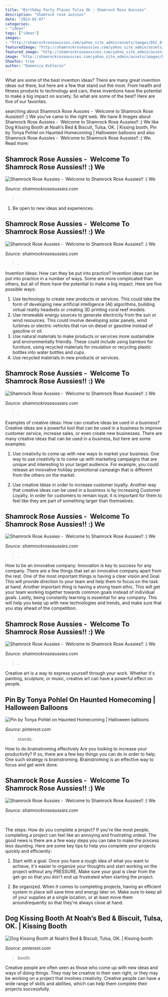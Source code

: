 ```yaml
---
title: "Birthday Party Places Tulsa Ok : Shamrock Rose Aussies"
description: "Shamrock rose aussies"
date: "2023-02-07"
categories:
- "ideas"
tags: ["ideas"]
images:
- "http://shamrockroseaussies.com/yahoo_site_admin/assets/images/DSC_0164.167210444_std.JPG"
featuredImage: "http://shamrockroseaussies.com/yahoo_site_admin/assets/images/DSC_0706.10500600_std.jpg"
featured_image: "http://shamrockroseaussies.com/yahoo_site_admin/assets/images/DSC_0706.10500600_std.jpg"
image: "http://shamrockroseaussies.com/yahoo_site_admin/assets/images/DSC_0795.124232659_std.JPG"
ShowToc: true
author: "Domenica Kshlerin"
---
```



What are some of the best invention ideas?
There are many great invention ideas out there, but here are a few that stand out the most. From health and fitness products to technology and cars, these inventions have the potential to make a big impact on society. So what are some of the best? Here are five of our favorites.

	

		
searching about Shamrock Rose Aussies - ﻿﻿﻿ Welcome to Shamrock Rose Aussies!! :) We you've came to the right web. We have 8 Images about Shamrock Rose Aussies - ﻿﻿﻿ Welcome to Shamrock Rose Aussies!! :) We like Dog Kissing Booth at Noah’s Bed &amp; Biscuit, Tulsa, OK. | Kissing booth, Pin by Tonya Pohlel on Haunted Homecoming | Halloween balloons and also Shamrock Rose Aussies - ﻿﻿﻿ Welcome to Shamrock Rose Aussies!! :) We. Read more:
		
    
## Shamrock Rose Aussies - ﻿﻿﻿ Welcome To Shamrock Rose Aussies!! :) We

<img loading=lazy src="http://shamrockroseaussies.com/yahoo_site_admin/assets/images/DSC_0164.167210444_std.JPG" onerror="this.onerror=null;this.src='https://tse4.mm.bing.net/th?id=OIP.Vh8ftt7QJI6KYVOq9ehRywHaE-&amp;pid=15.1';" alt="Shamrock Rose Aussies - ﻿﻿﻿ Welcome to Shamrock Rose Aussies!! :) We">

_Source: shamrockroseaussies.com_

>. 

	

1. Be open to new ideas and experiences.

    
## Shamrock Rose Aussies - ﻿﻿﻿ Welcome To Shamrock Rose Aussies!! :) We

<img loading=lazy src="http://shamrockroseaussies.com/yahoo_site_admin/assets/images/DSC_0131.262172613_std.JPG" onerror="this.onerror=null;this.src='https://tse2.mm.bing.net/th?id=OIP.FA26ASpfj6MQy1hfWiuc9wHaE-&amp;pid=15.1';" alt="Shamrock Rose Aussies - ﻿﻿﻿ Welcome to Shamrock Rose Aussies!! :) We">

_Source: shamrockroseaussies.com_

>. 

	

Invention Ideas: How can they be put into practice?
Invention ideas can be put into practice in a number of ways. Some are more complicated than others, but all of them have the potential to make a big impact. Here are five possible ways: 
1. Use technology to create new products or services. This could take the form of developing new artificial intelligence (AI) algorithms, building virtual reality headsets or creating 3D printing coral reef models.
2. Use renewable energy sources to generate electricity from the sun or wind resources. This could involve developing solar panels, wind turbines or electric vehicles that run on diesel or gasoline instead of gasoline or oil. 
3. Use natural materials to make products or services more sustainable and environmentally friendly. These could include using bamboo for furniture, using recycled materials for insulation or recycling plastic bottles into water bottles and cups. 
4. Use recycled materials in new products or services.

    
## Shamrock Rose Aussies - ﻿﻿﻿ Welcome To Shamrock Rose Aussies!! :) We

<img loading=lazy src="http://shamrockroseaussies.com/yahoo_site_admin/assets/images/DSC_0795.124232659_std.JPG" onerror="this.onerror=null;this.src='https://tse1.mm.bing.net/th?id=OIP.uNGK2SLKxvFz2D7N60oTtwHaEU&amp;pid=15.1';" alt="Shamrock Rose Aussies - ﻿﻿﻿ Welcome to Shamrock Rose Aussies!! :) We">

_Source: shamrockroseaussies.com_

>. 

	

Examples of creative ideas: How can creative ideas be used in a business?
Creative ideas are a powerful tool that can be used in a business to improve customer service, increase sales, or even create new businesses. There are many creative ideas that can be used in a business, but here are some examples:
1. Use creativity to come up with new ways to market your business. One way to use creativity is to come up with marketing campaigns that are unique and interesting to your target audience. For example, you could release an innovative holiday promotional campaign that is different from the others on the market.

2. Use creative Ideas in order to increase customer loyalty. Another way that creative ideas can be used in a business is by increasing Customer Loyalty. In order for customers to remain loyal, it is important for them to feel like they are part of something larger than themselves.

    
## Shamrock Rose Aussies - ﻿﻿﻿ Welcome To Shamrock Rose Aussies!! :) We

<img loading=lazy src="http://shamrockroseaussies.com/yahoo_site_admin/assets/images/DSC_0706.10500600_std.jpg" onerror="this.onerror=null;this.src='https://tse4.mm.bing.net/th?id=OIP.slt3TyRyUT-GfjzNJikhbAHaGK&amp;pid=15.1';" alt="Shamrock Rose Aussies - ﻿﻿﻿ Welcome to Shamrock Rose Aussies!! :) We">

_Source: shamrockroseaussies.com_

>. 

	

How to be an innovative company:
Innovation is key to success for any company. There are a few things that set an innovative company apart from the rest. One of the most important things is having a clear vision and Goal. This will provide direction to your team and help them to focus on the task at hand. Another important thing is having a strong team ethic. This will get your team working together towards common goals instead of individual goals. Lastly, being constantly learning is essential for any company. This will help you keep up with new technologies and trends, and make sure that you stay ahead of the competition.

    
## Shamrock Rose Aussies - ﻿﻿﻿ Welcome To Shamrock Rose Aussies!! :) We

<img loading=lazy src="http://shamrockroseaussies.com/yahoo_site_admin/assets/images/DSC_0117.262170820_std.JPG" onerror="this.onerror=null;this.src='https://tse3.mm.bing.net/th?id=OIP.KZ-JkgxRUBLkEoUbWBnizQHaGK&amp;pid=15.1';" alt="Shamrock Rose Aussies - ﻿﻿﻿ Welcome to Shamrock Rose Aussies!! :) We">

_Source: shamrockroseaussies.com_

>. 

	

Creative art is a way to express yourself through your work. Whether it's painting, sculpture, or music, creative art can have a powerful effect on people.

    
## Pin By Tonya Pohlel On Haunted Homecoming | Halloween Balloons

<img loading=lazy src="https://i.pinimg.com/originals/a2/56/c0/a256c013f075e2f040aaeed7fc4e89a4.jpg" onerror="this.onerror=null;this.src='https://tse3.mm.bing.net/th?id=OIP.qHU2CZrSZlWlWmzYVQ_SiAHaJ4&amp;pid=15.1';" alt="Pin by Tonya Pohlel on Haunted Homecoming | Halloween balloons">

_Source: pinterest.com_

>stands. 

	

How to do brainstroming effectively
Are you looking to increase your productivity? If so, there are a few key things you can do in order to help. One such strategy is brainstroming. Brainstroming is an effective way to focus and get work done.

    
## Shamrock Rose Aussies - ﻿﻿﻿ Welcome To Shamrock Rose Aussies!! :) We

<img loading=lazy src="http://shamrockroseaussies.com/yahoo_site_admin/assets/images/DSC_0481.225231036_std.JPG" onerror="this.onerror=null;this.src='https://tse3.mm.bing.net/th?id=OIP.4WHTW3gJqE9VKIrKcMi5yQHaE-&amp;pid=15.1';" alt="Shamrock Rose Aussies - ﻿﻿﻿ Welcome to Shamrock Rose Aussies!! :) We">

_Source: shamrockroseaussies.com_

>. 

	

The steps: How do you complete a project?
If you're like most people, completing a project can feel like an annoying and frustrating ordeal. The good news is there are a few easy steps you can take to make the process less daunting. Here are some key tips to help you complete your projects quickly and efficiently:
1. Start with a goal. Once you have a rough idea of what you want to achieve, it's easier to organize your thoughts and start working on the project without any PRESSURE. Make sure your goal is clear from the get-go so that you don't end up frustrated when starting the project.

2. Be organized. When it comes to completing projects, having an efficient system in place will save time and energy later on. Make sure to keep all of your supplies at a single location, or at least move them aroundrequently so that they're always close at hand.

    
## Dog Kissing Booth At Noah’s Bed &amp; Biscuit, Tulsa, OK. | Kissing Booth

<img loading=lazy src="https://i.pinimg.com/originals/f2/28/97/f22897284ad9ad6e4002a2eada06cf11.jpg" onerror="this.onerror=null;this.src='https://tse1.mm.bing.net/th?id=OIP.kttgR8GjjhgGl6UR23y9qgHaJ4&amp;pid=15.1';" alt="Dog Kissing Booth at Noah’s Bed &amp; Biscuit, Tulsa, OK. | Kissing booth">

_Source: pinterest.com_

>booth. 

	

Creative people are often seen as those who come up with new ideas and ways of doing things. They may be creative in their own right, or they may be working on a project that involves creativity. Creative people can have a wide range of skills and abilities, which can help them complete their projects successfully.

